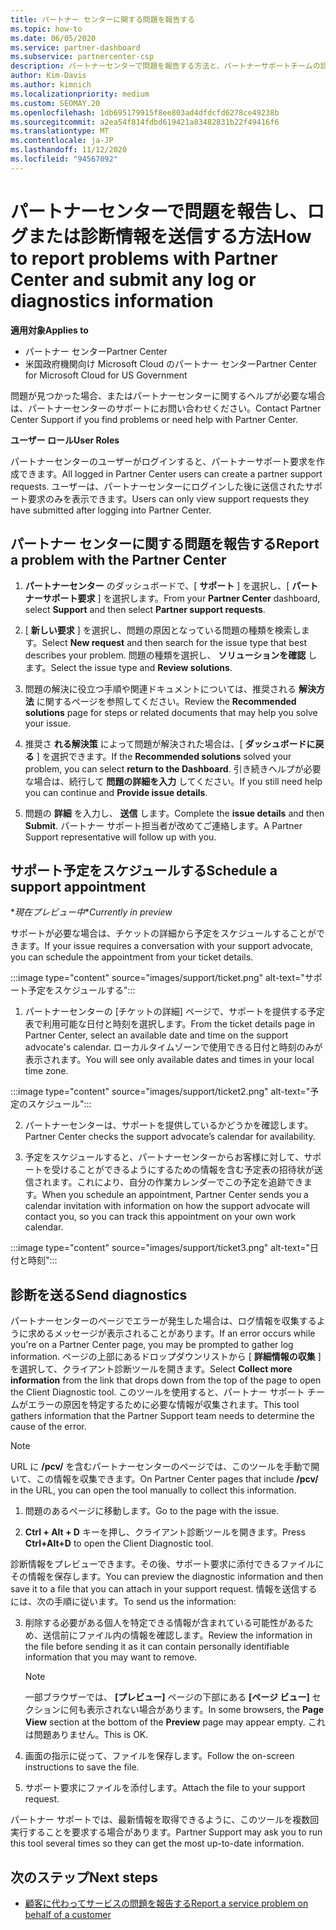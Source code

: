 ```yaml
---
title: パートナー センターに関する問題を報告する
ms.topic: how-to
ms.date: 06/05/2020
ms.service: partner-dashboard
ms.subservice: partnercenter-csp
description: パートナーセンターで問題を報告する方法と、パートナーサポートチームの診断情報を収集する方法について説明します。
author: Kim-Davis
ms.author: kimnich
ms.localizationpriority: medium
ms.custom: SEOMAY.20
ms.openlocfilehash: 1db695179915f8ee803ad4dfdcfd6278ce49238b
ms.sourcegitcommit: a2ea54f814fdbd619421a83482831b22f49416f6
ms.translationtype: MT
ms.contentlocale: ja-JP
ms.lasthandoff: 11/12/2020
ms.locfileid: "94567092"
---
```

# <a name="how-to-report-problems-with-partner-center-and-submit-any-log-or-diagnostics-information"></a><span data-ttu-id="71577-103">パートナーセンターで問題を報告し、ログまたは診断情報を送信する方法</span><span class="sxs-lookup"><span data-stu-id="71577-103">How to report problems with Partner Center and submit any log or diagnostics information</span></span>

<span data-ttu-id="71577-104">**適用対象**</span><span class="sxs-lookup"><span data-stu-id="71577-104">**Applies to**</span></span>

- <span data-ttu-id="71577-105">パートナー センター</span><span class="sxs-lookup"><span data-stu-id="71577-105">Partner Center</span></span>
- <span data-ttu-id="71577-106">米国政府機関向け Microsoft Cloud のパートナー センター</span><span class="sxs-lookup"><span data-stu-id="71577-106">Partner Center for Microsoft Cloud for US Government</span></span>

<span data-ttu-id="71577-107">問題が見つかった場合、またはパートナーセンターに関するヘルプが必要な場合は、パートナーセンターのサポートにお問い合わせください。</span><span class="sxs-lookup"><span data-stu-id="71577-107">Contact Partner Center Support if you find problems or need help with Partner Center.</span></span>

<span data-ttu-id="71577-108">**ユーザー ロール**</span><span class="sxs-lookup"><span data-stu-id="71577-108">**User Roles**</span></span>

<span data-ttu-id="71577-109">パートナーセンターのユーザーがログインすると、パートナーサポート要求を作成できます。</span><span class="sxs-lookup"><span data-stu-id="71577-109">All logged in Partner Center users can create a partner support requests.</span></span> <span data-ttu-id="71577-110">ユーザーは、パートナーセンターにログインした後に送信されたサポート要求のみを表示できます。</span><span class="sxs-lookup"><span data-stu-id="71577-110">Users can only view support requests they have submitted after logging into Partner Center.</span></span>

## <a name="report-a-problem-with-the-partner-center"></a><span data-ttu-id="71577-111">パートナー センターに関する問題を報告する</span><span class="sxs-lookup"><span data-stu-id="71577-111">Report a problem with the Partner Center</span></span>

1. <span data-ttu-id="71577-112">**パートナーセンター** のダッシュボードで、[ **サポート** ] を選択し、[ **パートナーサポート要求** ] を選択します。</span><span class="sxs-lookup"><span data-stu-id="71577-112">From your **Partner Center** dashboard, select **Support** and then select **Partner support requests**.</span></span>

2. <span data-ttu-id="71577-113">[ **新しい要求** ] を選択し、問題の原因となっている問題の種類を検索します。</span><span class="sxs-lookup"><span data-stu-id="71577-113">Select **New request** and then search for the issue type that best describes your problem.</span></span> <span data-ttu-id="71577-114">問題の種類を選択し、 **ソリューションを確認** します。</span><span class="sxs-lookup"><span data-stu-id="71577-114">Select the issue type and **Review solutions**.</span></span>

3. <span data-ttu-id="71577-115">問題の解決に役立つ手順や関連ドキュメントについては、推奨される **解決方法** に関するページを参照してください。</span><span class="sxs-lookup"><span data-stu-id="71577-115">Review the **Recommended solutions** page for steps or related documents that may help you solve your issue.</span></span>

4. <span data-ttu-id="71577-116">推奨さ **れる解決策** によって問題が解決された場合は、[ **ダッシュボードに戻る** ] を選択できます。</span><span class="sxs-lookup"><span data-stu-id="71577-116">If the **Recommended solutions** solved your problem, you can select **return to the Dashboard**.</span></span> <span data-ttu-id="71577-117">引き続きヘルプが必要な場合は、続行して **問題の詳細を入力** してください。</span><span class="sxs-lookup"><span data-stu-id="71577-117">If you still need help you can continue and **Provide issue details**.</span></span>

5. <span data-ttu-id="71577-118">問題の **詳細** を入力し、 **送信** します。</span><span class="sxs-lookup"><span data-stu-id="71577-118">Complete the **issue details** and then **Submit**.</span></span> <span data-ttu-id="71577-119">パートナー サポート担当者が改めてご連絡します。</span><span class="sxs-lookup"><span data-stu-id="71577-119">A Partner Support representative will follow up with you.</span></span>

## <a name="schedule-a-support-appointment"></a><span data-ttu-id="71577-120">サポート予定をスケジュールする</span><span class="sxs-lookup"><span data-stu-id="71577-120">Schedule a support appointment</span></span> 

<span data-ttu-id="71577-121">\**現在プレビュー中*</span><span class="sxs-lookup"><span data-stu-id="71577-121">\**Currently in preview*</span></span>

<span data-ttu-id="71577-122">サポートが必要な場合は、チケットの詳細から予定をスケジュールすることができます。</span><span class="sxs-lookup"><span data-stu-id="71577-122">If your issue requires a conversation with your support advocate, you can schedule the appointment from your ticket details.</span></span>

:::image type="content" source="images/support/ticket.png" alt-text="サポート予定をスケジュールする":::

1.  <span data-ttu-id="71577-124">パートナーセンターの [チケットの詳細] ページで、サポートを提供する予定表で利用可能な日付と時刻を選択します。</span><span class="sxs-lookup"><span data-stu-id="71577-124">From the ticket details page in Partner Center, select an available date and time on the support advocate's calendar.</span></span> <span data-ttu-id="71577-125">ローカルタイムゾーンで使用できる日付と時刻のみが表示されます。</span><span class="sxs-lookup"><span data-stu-id="71577-125">You will see only available dates and times in your local time zone.</span></span>

:::image type="content" source="images/support/ticket2.png" alt-text="予定のスケジュール":::

2. <span data-ttu-id="71577-127">パートナーセンターは、サポートを提供しているかどうかを確認します。</span><span class="sxs-lookup"><span data-stu-id="71577-127">Partner Center checks the support advocate’s  calendar for availability.</span></span>

1. <span data-ttu-id="71577-128">予定をスケジュールすると、パートナーセンターからお客様に対して、サポートを受けることができるようにするための情報を含む予定表の招待状が送信されます。これにより、自分の作業カレンダーでこの予定を追跡できます。</span><span class="sxs-lookup"><span data-stu-id="71577-128">When you schedule an appointment, Partner Center sends you a calendar invitation with information on how the support advocate will contact you, so you can track this appointment on your own work calendar.</span></span>

:::image type="content" source="images/support/ticket3.png" alt-text="日付と時刻":::

## <a name="send-diagnostics"></a><span data-ttu-id="71577-130">診断を送る</span><span class="sxs-lookup"><span data-stu-id="71577-130">Send diagnostics</span></span>

<span data-ttu-id="71577-131">パートナーセンターのページでエラーが発生した場合は、ログ情報を収集するように求めるメッセージが表示されることがあります。</span><span class="sxs-lookup"><span data-stu-id="71577-131">If an error occurs while you're on a Partner Center page, you may be prompted to gather log information.</span></span> <span data-ttu-id="71577-132">ページの上部にあるドロップダウンリストから [ **詳細情報の収集** ] を選択して、クライアント診断ツールを開きます。</span><span class="sxs-lookup"><span data-stu-id="71577-132">Select **Collect more information** from the link that drops down from the top of the page to open the Client Diagnostic tool.</span></span> <span data-ttu-id="71577-133">このツールを使用すると、パートナー サポート チームがエラーの原因を特定するために必要な情報が収集されます。</span><span class="sxs-lookup"><span data-stu-id="71577-133">This tool gathers information that the Partner Support team needs to determine the cause of the error.</span></span> 

>[!NOTE]
><span data-ttu-id="71577-134">URL に **/pcv/** を含むパートナーセンターのページでは、このツールを手動で開いて、この情報を収集できます。</span><span class="sxs-lookup"><span data-stu-id="71577-134">On Partner Center pages that include **/pcv/** in the URL, you can open the tool manually to collect this information.</span></span>

1. <span data-ttu-id="71577-135">問題のあるページに移動します。</span><span class="sxs-lookup"><span data-stu-id="71577-135">Go to the page with the issue.</span></span>

2. <span data-ttu-id="71577-136">**Ctrl + Alt + D** キーを押し、クライアント診断ツールを開きます。</span><span class="sxs-lookup"><span data-stu-id="71577-136">Press **Ctrl+Alt+D** to open the Client Diagnostic tool.</span></span>

<span data-ttu-id="71577-137">診断情報をプレビューできます。その後、サポート要求に添付できるファイルにその情報を保存します。</span><span class="sxs-lookup"><span data-stu-id="71577-137">You can preview the diagnostic information and then save it to a file that you can attach in your support request.</span></span> <span data-ttu-id="71577-138">情報を送信するには、次の手順に従います。</span><span class="sxs-lookup"><span data-stu-id="71577-138">To send us the information:</span></span>

3. <span data-ttu-id="71577-139">削除する必要がある個人を特定できる情報が含まれている可能性があるため、送信前にファイル内の情報を確認します。</span><span class="sxs-lookup"><span data-stu-id="71577-139">Review the information in the file before sending it as it can contain personally identifiable information that you may want to remove.</span></span>

    >[!NOTE]
    ><span data-ttu-id="71577-140">一部ブラウザーでは、 **[プレビュー]** ページの下部にある **[ページ ビュー]** セクションに何も表示されない場合があります。</span><span class="sxs-lookup"><span data-stu-id="71577-140">In some browsers, the **Page View** section at the bottom of the **Preview** page may appear empty.</span></span> <span data-ttu-id="71577-141">これは問題ありません。</span><span class="sxs-lookup"><span data-stu-id="71577-141">This is OK.</span></span>

4. <span data-ttu-id="71577-142">画面の指示に従って、ファイルを保存します。</span><span class="sxs-lookup"><span data-stu-id="71577-142">Follow the on-screen instructions to save the file.</span></span>

5. <span data-ttu-id="71577-143">サポート要求にファイルを添付します。</span><span class="sxs-lookup"><span data-stu-id="71577-143">Attach the file to your support request.</span></span>

<span data-ttu-id="71577-144">パートナー サポートでは、最新情報を取得できるように、このツールを複数回実行することを要求する場合があります。</span><span class="sxs-lookup"><span data-stu-id="71577-144">Partner Support may ask you to run this tool several times so they can get the most up-to-date information.</span></span>

## <a name="next-steps"></a><span data-ttu-id="71577-145">次のステップ</span><span class="sxs-lookup"><span data-stu-id="71577-145">Next steps</span></span>

- [<span data-ttu-id="71577-146">顧客に代わってサービスの問題を報告する</span><span class="sxs-lookup"><span data-stu-id="71577-146">Report a service problem on behalf of a customer</span></span>](report-problems-on-behalf-of-a-customer.md)